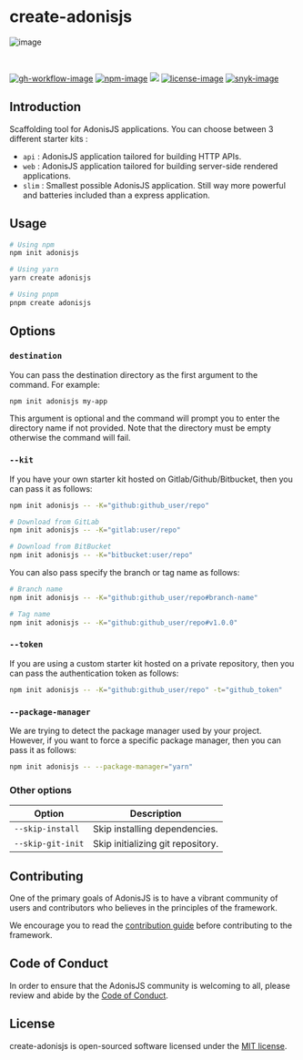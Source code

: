 # create-adonisjs

![image](https://github.com/adonisjs/create-adonisjs/assets/8337858/97c07232-dd6b-415b-88e7-571941da21e3)

<br />

[![gh-workflow-image]][gh-workflow-url] [![npm-image]][npm-url] ![][typescript-image] [![license-image]][license-url] [![snyk-image]][snyk-url]

## Introduction

Scaffolding tool for AdonisJS applications. You can choose between 3 different starter kits :

- `api` : AdonisJS application tailored for building HTTP APIs.
- `web` : AdonisJS application tailored for building server-side rendered applications.
- `slim` : Smallest possible AdonisJS application. Still way more powerful and batteries included than a express application.

## Usage

```sh
# Using npm
npm init adonisjs

# Using yarn
yarn create adonisjs

# Using pnpm
pnpm create adonisjs
```

## Options

### `destination`

You can pass the destination directory as the first argument to the command. For example:

```sh
npm init adonisjs my-app
```

This argument is optional and the command will prompt you to enter the directory name if not provided.
Note that the directory must be empty otherwise the command will fail.

### `--kit`

If you have your own starter kit hosted on Gitlab/Github/Bitbucket, then you can pass it as follows:

```sh
npm init adonisjs -- -K="github:github_user/repo"

# Download from GitLab
npm init adonisjs -- -K="gitlab:user/repo"

# Download from BitBucket
npm init adonisjs -- -K="bitbucket:user/repo"
```

You can also pass specify the branch or tag name as follows:

```sh
# Branch name
npm init adonisjs -- -K="github:github_user/repo#branch-name"

# Tag name
npm init adonisjs -- -K="github:github_user/repo#v1.0.0"
```

### `--token`

If you are using a custom starter kit hosted on a private repository, then you can pass the authentication token as follows:

```sh
npm init adonisjs -- -K="github:github_user/repo" -t="github_token"
```

### `--package-manager`

We are trying to detect the package manager used by your project. However, if you want to force a specific package manager, then you can pass it as follows:

```sh
npm init adonisjs -- --package-manager="yarn"
```

### Other options

| Option            | Description                       |
| ----------------- | --------------------------------- |
| `--skip-install`  | Skip installing dependencies.     |
| `--skip-git-init` | Skip initializing git repository. |

## Contributing

One of the primary goals of AdonisJS is to have a vibrant community of users and contributors who believes in the principles of the framework.

We encourage you to read the [contribution guide](https://github.com/adonisjs/.github/blob/main/docs/CONTRIBUTING.md) before contributing to the framework.

## Code of Conduct

In order to ensure that the AdonisJS community is welcoming to all, please review and abide by the [Code of Conduct](https://github.com/adonisjs/.github/blob/main/docs/CODE_OF_CONDUCT.md).

## License

create-adonisjs is open-sourced software licensed under the [MIT license](LICENSE.md).

[gh-workflow-image]: https://img.shields.io/github/actions/workflow/status/adonisjs/create-adonisjs/test.yml?style=for-the-badge
[gh-workflow-url]: https://github.com/adonisjs/create-adonisjs/actions/workflows/test.yml 'Github action'
[npm-image]: https://img.shields.io/npm/v/@adonisjs/create-adonisjs/latest.svg?style=for-the-badge&logo=npm
[npm-url]: https://www.npmjs.com/package/@adonisjs/create-adonisjs/v/latest 'npm'
[typescript-image]: https://img.shields.io/badge/Typescript-294E80.svg?style=for-the-badge&logo=typescript
[license-url]: LICENSE.md
[license-image]: https://img.shields.io/github/license/adonisjs/create-adonisjs?style=for-the-badge
[snyk-image]: https://img.shields.io/snyk/vulnerabilities/github/adonisjs/create-adonisjs?label=Snyk%20Vulnerabilities&style=for-the-badge
[snyk-url]: https://snyk.io/test/github/adonisjs/create-adonisjs?targetFile=package.json 'snyk'
